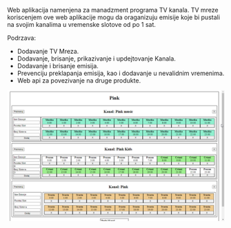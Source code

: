 Web aplikacija namenjena za manadzment programa TV kanala.
TV mreze koriscenjem ove web aplikacije mogu da oraganizuju emisije koje bi pustali
na svojim kanalima u vremenske slotove od po 1 sat.

Podrzava:
* Dodavanje TV Mreza.
* Dodavanje, brisanje, prikazivanje i updejtovanje Kanala.
* Dodavanje i brisanje emisija.
* Prevenciju preklapanja emisija, kao i dodavanje u nevalidnim vremenima.
* Web api za povezivanje na druge produkte.

![Slika](./screenshot.png)

